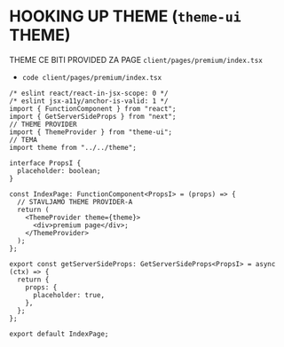 # HOOKING UP THEME (`theme-ui` THEME)

THEME CE BITI PROVIDED ZA PAGE `client/pages/premium/index.tsx`

- `code client/pages/premium/index.tsx`

```tsx
/* eslint react/react-in-jsx-scope: 0 */
/* eslint jsx-a11y/anchor-is-valid: 1 */
import { FunctionComponent } from "react";
import { GetServerSideProps } from "next";
// THEME PROVIDER
import { ThemeProvider } from "theme-ui";
// TEMA
import theme from "../../theme";

interface PropsI {
  placeholder: boolean;
}

const IndexPage: FunctionComponent<PropsI> = (props) => {
  // STAVLJAMO THEME PROVIDER-A
  return (
    <ThemeProvider theme={theme}>
      <div>premium page</div>;
    </ThemeProvider>
  );
};

export const getServerSideProps: GetServerSideProps<PropsI> = async (ctx) => {
  return {
    props: {
      placeholder: true,
    },
  };
};

export default IndexPage;

```

